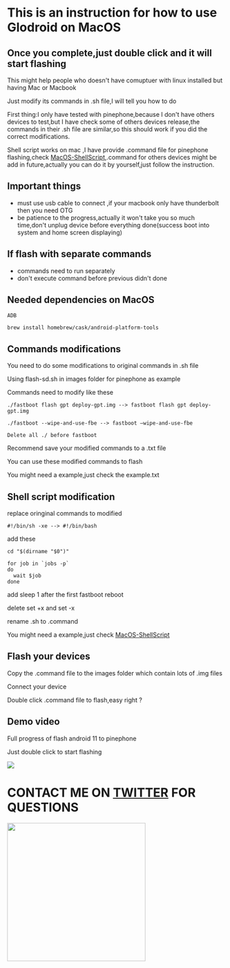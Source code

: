 # This is an instruction for how to use Glodroid on MacOS

## Once you complete,just double click and it will start flashing

This might help people who doesn't have comuptuer with linux installed but having Mac or Macbook

Just modify its commands in .sh file,I will tell you how to do

First thing:I only have tested with pinephone,because I don't have others devices to test,but I have check some of others devices release,the commands in their .sh file are similar,so this should work if you did the correct modifications. 

Shell script works on mac ,I have provide .command file for pinephone flashing,check [MacOS-ShellScript](https://github.com/powenn/glodroid_manifest/tree/master/MacOS-ShellScript),.command for others devices might be add in future,actually you can do it by yourself,just follow the instruction.

## Important things 
- must use usb cable to connect ,if your macbook only have thunderbolt then you need OTG
- be patience to the progress,actually it won't take you so much time,don't unplug device before everything done(success boot into system and home screen displaying)

## If flash with separate commands
- commands need to run separately
- don't execute command before previous didn't done

## Needed dependencies on MacOS
`ADB`
```
brew install homebrew/cask/android-platform-tools
```

## Commands modifications
You need to do some modifications to original commands in .sh file 

Using flash-sd.sh in images folder for pinephone as example

Commands need to modify like these

`./fastboot flash gpt deploy-gpt.img --> fastboot flash gpt deploy-gpt.img`

`./fastboot --wipe-and-use-fbe --> fastboot –wipe-and-use-fbe`

`Delete all ./ before fastboot`

Recommend save your modified commands to a .txt file

You can use these modified commands to flash 

You might need a example,just check the example.txt 

## Shell script modification
replace oringinal commands to modified

`#!/bin/sh -xe --> #!/bin/bash`

add these
```
cd "$(dirname "$0")"
```
```
for job in `jobs -p`
do
  wait $job
done
```
add sleep 1 after the first fastboot reboot

delete set +x and set -x

rename .sh to .command

You might need a example,just check [MacOS-ShellScript](https://github.com/powenn/glodroid_manifest/tree/master/MacOS-ShellScript)

## Flash your devices
Copy the .command file to the images folder which contain lots of .img files
 
Connect your device 

Double click .command file to flash,easy right ?

## Demo video 
Full progress of flash android 11 to pinephone 

Just double click to start flashing 

<a href="https://www.youtube.com/watch?v=CV6fkq5_OaY">
  <img src="https://img.youtube.com/vi/CV6fkq5_OaY/maxresdefault.jpg" >
</a>

# CONTACT ME ON [TWITTER](https://twitter.com/powen00hsiao) FOR QUESTIONS
<a href="https://twitter.com/powen00hsiao">
  <img src="https://pbs.twimg.com/profile_images/1404649867033550848/3m6kzjQa_400x400.jpg" height="320"/>
</a>
